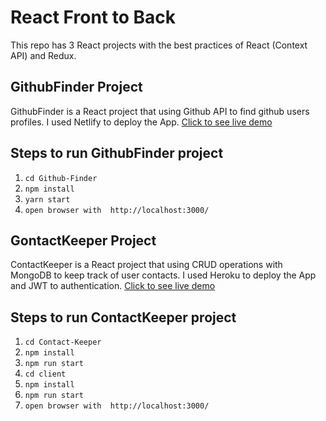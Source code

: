 # React Front to Back

This repo has 3 React projects with the best practices of React (Context API) and Redux.

## GithubFinder Project

GithubFinder is a React project that using Github API to find github users profiles. I used Netlify to deploy the App.
[Click to see live demo](https://artprofi-githubfinder.netlify.com/)

## Steps to run GithubFinder project

1. `cd Github-Finder`
2. `npm install`
3. `yarn start`
4. `open browser with  http://localhost:3000/`

## GontactKeeper Project

ContactKeeper is a React project that using CRUD operations with MongoDB to keep track of user contacts. I used Heroku to deploy the App and JWT to authentication.
[Click to see live demo](https://contact-keeper-art.herokuapp.com/)

## Steps to run ContactKeeper project

1. `cd Contact-Keeper`
2. `npm install`
3. `npm run start`
4. `cd client`
5. `npm install`
6. `npm run start`
7. `open browser with  http://localhost:3000/`

